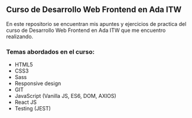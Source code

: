 ## Curso de Desarrollo Web Frontend en Ada ITW

En este repositorio se encuentran mis apuntes y ejercicios de practica del curso de Desarrollo Web Frontend en Ada ITW que me encuentro realizando.

### Temas abordados en el curso:

- HTML5
- CSS3
- Sass
- Responsive design
- GIT
- JavaScript (Vanilla JS, ES6, DOM, AXIOS)
- React JS
- Testing (JEST)
